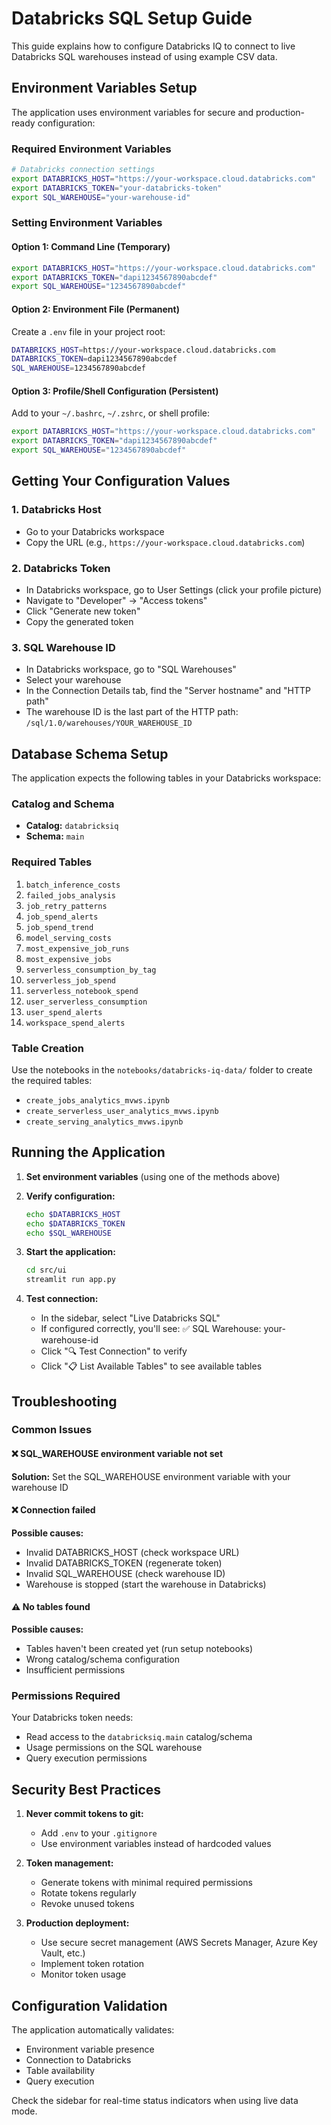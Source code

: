 # Databricks SQL Setup Guide

This guide explains how to configure Databricks IQ to connect to live Databricks SQL warehouses instead of using example CSV data.

## Environment Variables Setup

The application uses environment variables for secure and production-ready configuration:

### Required Environment Variables

```bash
# Databricks connection settings
export DATABRICKS_HOST="https://your-workspace.cloud.databricks.com"
export DATABRICKS_TOKEN="your-databricks-token"
export SQL_WAREHOUSE="your-warehouse-id"
```

### Setting Environment Variables

#### Option 1: Command Line (Temporary)
```bash
export DATABRICKS_HOST="https://your-workspace.cloud.databricks.com"
export DATABRICKS_TOKEN="dapi1234567890abcdef"
export SQL_WAREHOUSE="1234567890abcdef"
```

#### Option 2: Environment File (Permanent)
Create a `.env` file in your project root:
```bash
DATABRICKS_HOST=https://your-workspace.cloud.databricks.com
DATABRICKS_TOKEN=dapi1234567890abcdef
SQL_WAREHOUSE=1234567890abcdef
```

#### Option 3: Profile/Shell Configuration (Persistent)
Add to your `~/.bashrc`, `~/.zshrc`, or shell profile:
```bash
export DATABRICKS_HOST="https://your-workspace.cloud.databricks.com"
export DATABRICKS_TOKEN="dapi1234567890abcdef"
export SQL_WAREHOUSE="1234567890abcdef"
```

## Getting Your Configuration Values

### 1. Databricks Host
- Go to your Databricks workspace
- Copy the URL (e.g., `https://your-workspace.cloud.databricks.com`)

### 2. Databricks Token
- In Databricks workspace, go to User Settings (click your profile picture)
- Navigate to "Developer" → "Access tokens"
- Click "Generate new token"
- Copy the generated token

### 3. SQL Warehouse ID
- In Databricks workspace, go to "SQL Warehouses" 
- Select your warehouse
- In the Connection Details tab, find the "Server hostname" and "HTTP path"
- The warehouse ID is the last part of the HTTP path: `/sql/1.0/warehouses/YOUR_WAREHOUSE_ID`

## Database Schema Setup

The application expects the following tables in your Databricks workspace:

### Catalog and Schema
- **Catalog:** `databricksiq`
- **Schema:** `main`

### Required Tables
1. `batch_inference_costs`
2. `failed_jobs_analysis`
3. `job_retry_patterns`
4. `job_spend_alerts`
5. `job_spend_trend`
6. `model_serving_costs`
7. `most_expensive_job_runs`
8. `most_expensive_jobs`
9. `serverless_consumption_by_tag`
10. `serverless_job_spend`
11. `serverless_notebook_spend`
12. `user_serverless_consumption`
13. `user_spend_alerts`
14. `workspace_spend_alerts`

### Table Creation
Use the notebooks in the `notebooks/databricks-iq-data/` folder to create the required tables:
- `create_jobs_analytics_mvws.ipynb`
- `create_serverless_user_analytics_mvws.ipynb`
- `create_serving_analytics_mvws.ipynb`

## Running the Application

1. **Set environment variables** (using one of the methods above)

2. **Verify configuration:**
   ```bash
   echo $DATABRICKS_HOST
   echo $DATABRICKS_TOKEN
   echo $SQL_WAREHOUSE
   ```

3. **Start the application:**
   ```bash
   cd src/ui
   streamlit run app.py
   ```

4. **Test connection:**
   - In the sidebar, select "Live Databricks SQL"
   - If configured correctly, you'll see: ✅ SQL Warehouse: your-warehouse-id
   - Click "🔍 Test Connection" to verify
   - Click "📋 List Available Tables" to see available tables

## Troubleshooting

### Common Issues

#### ❌ SQL_WAREHOUSE environment variable not set
**Solution:** Set the SQL_WAREHOUSE environment variable with your warehouse ID

#### ❌ Connection failed
**Possible causes:**
- Invalid DATABRICKS_HOST (check workspace URL)
- Invalid DATABRICKS_TOKEN (regenerate token)
- Invalid SQL_WAREHOUSE (check warehouse ID)
- Warehouse is stopped (start the warehouse in Databricks)

#### ⚠️ No tables found
**Possible causes:**
- Tables haven't been created yet (run setup notebooks)
- Wrong catalog/schema configuration
- Insufficient permissions

### Permissions Required
Your Databricks token needs:
- Read access to the `databricksiq.main` catalog/schema
- Usage permissions on the SQL warehouse
- Query execution permissions

## Security Best Practices

1. **Never commit tokens to git:**
   - Add `.env` to your `.gitignore`
   - Use environment variables instead of hardcoded values

2. **Token management:**
   - Generate tokens with minimal required permissions
   - Rotate tokens regularly
   - Revoke unused tokens

3. **Production deployment:**
   - Use secure secret management (AWS Secrets Manager, Azure Key Vault, etc.)
   - Implement token rotation
   - Monitor token usage

## Configuration Validation

The application automatically validates:
- Environment variable presence
- Connection to Databricks
- Table availability
- Query execution

Check the sidebar for real-time status indicators when using live data mode.